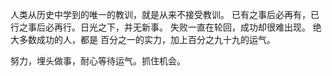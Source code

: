 人类从历史中学到的唯一的教训，就是从来不接受教训。
已有之事后必再有，已行之事后必再行。日光之下，并无新事。
失败一直在轮回，成功却很难出现。
绝大多数成功的人，都是 百分之一的实力，加上百分之九十九的运气。

努力，埋头做事，耐心等待运气。抓住机会。